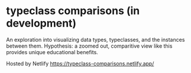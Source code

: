 # typeclass comparisons (in development)

An exploration into visualizing data types, typeclasses, and the instances between them. Hypothesis: a zoomed out, comparitive view like this provides unique educational benefits.

Hosted by Netlify https://typeclass-comparisons.netlify.app/
